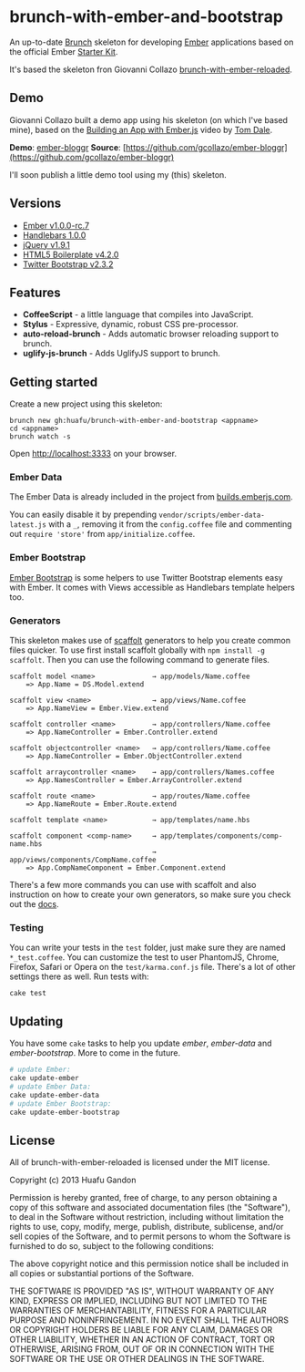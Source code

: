# brunch-with-ember-and-bootstrap
An up-to-date [Brunch](http://brunch.io) skeleton for developing [Ember](http://emberjs.com) applications based on the official Ember [Starter Kit](https://github.com/emberjs/starter-kit/archive/master.zip).

It's based the skeleton fron Giovanni Collazo [brunch-with-ember-reloaded](https://github.com/gcollazo/brunch-with-ember-reloaded).


## Demo
Giovanni Collazo built a demo app using his skeleton (on which I've based mine), based on the
[Building an App with Ember.js](http://www.youtube.com/watch?v=Ga99hMi7wfY) video by
[Tom Dale](http://twitter.com/tomdale).

**Demo**: [ember-bloggr](http://dev.gcollazo.com/ember-bloggr)
**Source**: [https://github.com/gcollazo/ember-bloggr](https://github.com/gcollazo/ember-bloggr)

I'll soon publish a little demo tool using my (this) skeleton.


## Versions
- [Ember v1.0.0-rc.7](http://emberjs.com)
- [Handlebars 1.0.0](http://handlebarsjs.com)
- [jQuery v1.9.1](http://jquery.com)
- [HTML5 Boilerplate v4.2.0](http://html5boilerplate.com)
- [Twitter Bootstrap v2.3.2](https://github.com/twitter/bootstrap)


## Features
- **CoffeeScript** - a little language that compiles into JavaScript.
- **Stylus** - Expressive, dynamic, robust CSS pre-processor.
- **auto-reload-brunch** - Adds automatic browser reloading support to brunch.
- **uglify-js-brunch** - Adds UglifyJS support to brunch.


## Getting started
Create a new project using this skeleton:
```
brunch new gh:huafu/brunch-with-ember-and-bootstrap <appname>
cd <appname>
brunch watch -s
```
Open [http://localhost:3333](http://localhost:3333) on your browser.


### Ember Data
The Ember Data is already included in the project from [builds.emberjs.com](http://builds.emberjs.com).

You can easily disable it by prepending `vendor/scripts/ember-data-latest.js` with a `_`, removing it from the `config.coffee` file and commenting out `require 'store'` from `app/initialize.coffee`.


### Ember Bootstrap
[Ember Bootstrap](https://github.com/emberjs-addons/ember-bootstrap) is some helpers to use Twitter Bootstrap elements easy with Ember. It comes with Views accessible as Handlebars template helpers too.


### Generators
This skeleton makes use of [scaffolt](https://github.com/paulmillr/scaffolt#readme) generators to help you create common files quicker. To use first install scaffolt globally with `npm install -g scaffolt`. Then you can use the following command to generate files.

```
scaffolt model <name>              → app/models/Name.coffee
    => App.Name = DS.Model.extend

scaffolt view <name>               → app/views/Name.coffee
    => App.NameView = Ember.View.extend

scaffolt controller <name>         → app/controllers/Name.coffee
    => App.NameController = Ember.Controller.extend

scaffolt objectcontroller <name>   → app/controllers/Name.coffee
    => App.NameController = Ember.ObjectController.extend

scaffolt arraycontroller <name>    → app/controllers/Names.coffee
    => App.NamesController = Ember.ArrayController.extend

scaffolt route <name>              → app/routes/Name.coffee
    => App.NameRoute = Ember.Route.extend

scaffolt template <name>           → app/templates/name.hbs

scaffolt component <comp-name>     → app/templates/components/comp-name.hbs
                                   → app/views/components/CompName.coffee
    => App.CompNameComponent = Ember.Component.extend
```
There's a few more commands you can use with scaffolt and also instruction on how to create your own generators, so make sure you check out the [docs](https://github.com/paulmillr/scaffolt#readme).


### Testing
You can write your tests in the `test` folder, just make sure they are named `*_test.coffee`. You can customize the test to user PhantomJS, Chrome, Firefox, Safari or Opera on the `test/karma.conf.js` file. There's a lot of other settings there as well. Run tests with:

```
cake test
```


## Updating
You have some `cake` tasks to help you update *ember*, *ember-data* and *ember-bootstrap*. More to come in the future.
```bash
# update Ember:
cake update-ember
# update Ember Data:
cake update-ember-data
# update Ember Bootstrap:
cake update-ember-bootstrap
```

## License
All of brunch-with-ember-reloaded is licensed under the MIT license.

Copyright (c) 2013 Huafu Gandon

Permission is hereby granted, free of charge, to any person obtaining a copy of this software and associated documentation files (the "Software"), to deal in the Software without restriction, including without limitation the rights to use, copy, modify, merge, publish, distribute, sublicense, and/or sell copies of the Software, and to permit persons to whom the Software is furnished to do so, subject to the following conditions:

The above copyright notice and this permission notice shall be included in all copies or substantial portions of the Software.

THE SOFTWARE IS PROVIDED "AS IS", WITHOUT WARRANTY OF ANY KIND, EXPRESS OR IMPLIED, INCLUDING BUT NOT LIMITED TO THE WARRANTIES OF MERCHANTABILITY, FITNESS FOR A PARTICULAR PURPOSE AND NONINFRINGEMENT. IN NO EVENT SHALL THE AUTHORS OR COPYRIGHT HOLDERS BE LIABLE FOR ANY CLAIM, DAMAGES OR OTHER LIABILITY, WHETHER IN AN ACTION OF CONTRACT, TORT OR OTHERWISE, ARISING FROM, OUT OF OR IN CONNECTION WITH THE SOFTWARE OR THE USE OR OTHER DEALINGS IN THE SOFTWARE.
